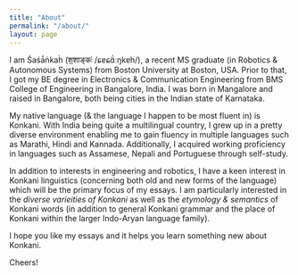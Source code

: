 ```yaml
---
title: "About"
permalink: "/about/"
layout: page
---
```


I am Śaśā́ṅkaḣ (श॒शाङ्कः॑ /ɕɐɕɑ̈́ːŋkɐh/), a recent MS graduate (in Robotics & Autonomous Systems) from Boston University at Boston, USA. Prior to that, I got my BE degree in Electronics & Communication Engineering from BMS College of Engineering in Bangalore, India. I was born in Mangalore and raised in Bangalore, both being cities in the Indian state of Karnataka.

My native language (& the language I happen to be most fluent in) is Konkani. With India being quite a multilingual country, I grew up in a pretty diverse environment enabling me to gain fluency in multiple languages such as Marathi, Hindi and Kannada. Additionally, I acquired working proficiency in languages such as Assamese, Nepali and Portuguese through self-study.

In addition to interests in engineering and robotics, I have a keen interest in Konkani linguistics (concerning both old and new forms of the language) which will be the primary focus of my essays. I am particularly interested in the *diverse varieities of Konkani* as well as the *etymology & semantics* of Konkani words (in addition to general Konkani grammar and the place of Konkani within the larger Indo-Aryan language family).

I hope you like my essays and it helps you learn something new about Konkani.

Cheers!
